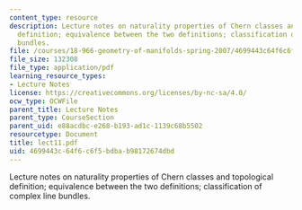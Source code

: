 ```yaml
---
content_type: resource
description: Lecture notes on naturality properties of Chern classes and topological
  definition; equivalence between the two definitions; classification of complex line
  bundles.
file: /courses/18-966-geometry-of-manifolds-spring-2007/4699443c64f6c6f5bdbab98172674dbd_lect11.pdf
file_size: 132308
file_type: application/pdf
learning_resource_types:
- Lecture Notes
license: https://creativecommons.org/licenses/by-nc-sa/4.0/
ocw_type: OCWFile
parent_title: Lecture Notes
parent_type: CourseSection
parent_uid: e88acdbc-e268-b193-ad1c-1139c68b5502
resourcetype: Document
title: lect11.pdf
uid: 4699443c-64f6-c6f5-bdba-b98172674dbd
---
```

Lecture notes on naturality properties of Chern classes and topological definition; equivalence between the two definitions; classification of complex line bundles.
